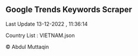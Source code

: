 

## Google Trends Keywords Scraper 
 
Last Update 13-12-2022 , 11:36:14

Country List :
VIETNAM.json



© Abdul Muttaqin 
